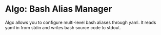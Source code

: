 # Algo: Bash Alias Manager

Algo allows you to configure multi-level bash aliases through yaml. It reads yaml in from stdin and writes bash source code to stdout.
